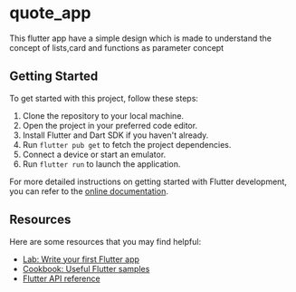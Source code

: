 # quote_app

This flutter app have a simple design which is made to understand the concept of lists,card and functions as parameter concept

## Getting Started

To get started with this project, follow these steps:

1. Clone the repository to your local machine.
2. Open the project in your preferred code editor.
3. Install Flutter and Dart SDK if you haven't already.
4. Run `flutter pub get` to fetch the project dependencies.
5. Connect a device or start an emulator.
6. Run `flutter run` to launch the application.

For more detailed instructions on getting started with Flutter development, you can refer to the [online documentation](https://docs.flutter.dev/get-started/).

## Resources

Here are some resources that you may find helpful:

- [Lab: Write your first Flutter app](https://docs.flutter.dev/get-started/codelab)
- [Cookbook: Useful Flutter samples](https://docs.flutter.dev/cookbook)
- [Flutter API reference](https://api.flutter.dev/)
